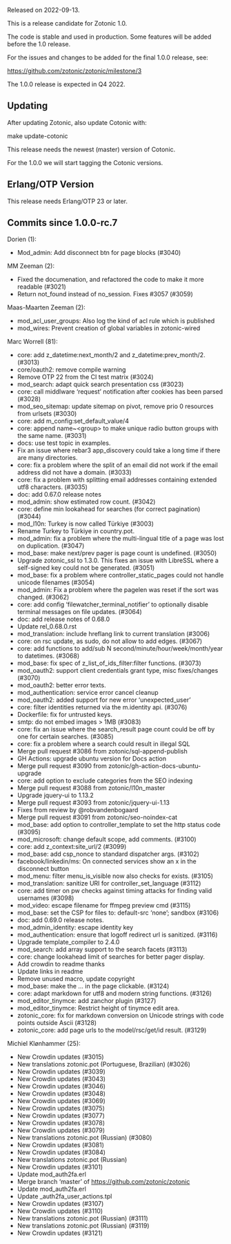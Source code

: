Released on 2022-09-13.

This is a release candidate for Zotonic 1.0.

The code is stable and used in production. Some features will be added before the 1.0 release.

For the issues and changes to be added for the final 1.0.0 release, see:

<https://github.com/zotonic/zotonic/milestone/3>

The 1.0.0 release is expected in Q4 2022.



Updating
--------

After updating Zotonic, also update Cotonic with:

make update-cotonic

This release needs the newest (master) version of Cotonic.

For the 1.0.0 we will start tagging the Cotonic versions.



Erlang/OTP Version
------------------

This release needs Erlang/OTP 23 or later.



Commits since 1.0.0-rc.7
------------------------

Dorien (1):

*   Mod\_admin: Add disconnect btn for page blocks (#3040)

MM Zeeman (2):

*   Fixed the documenation, and refactored the code to make it more readable (#3021)
*   Return not\_found instead of no\_session. Fixes #3057 (#3059)

Maas-Maarten Zeeman (2):

*   mod\_acl\_user\_groups: Also log the kind of acl rule which is published
*   mod\_wires: Prevent creation of global variables in zotonic-wired

Marc Worrell (81):

*   core: add z\_datetime:next\_month/2 and z\_datetime:prev\_month/2. (#3013)
*   core/oauth2: remove compile warning
*   Remove OTP 22 from the CI test matrix (#3024)
*   mod\_search: adapt quick search presentation css (#3023)
*   core: call middlware ‘request’ notification after cookies has been parsed (#3028)
*   mod\_seo\_sitemap: update sitemap on pivot, remove prio 0 resources from urlsets (#3030)
*   core: add m\_config:set\_default\_value/4
*   core: append name~&lt;group> to make unique radio button groups with the same name. (#3031)
*   docs: use test topic in examples.
*   Fix an issue where rebar3 app\_discovery could take a long time if there are many directories.
*   core: fix a problem where the split of an email did not work if the email address did not have a domain. (#3033)
*   core: fix a problem with splitting email addresses containing extended utf8 characters. (#3035)
*   doc: add 0.67.0 release notes
*   mod\_admin: show estimated row count. (#3042)
*   core: define min lookahead for searches (for correct pagination) (#3044)
*   mod\_l10n: Turkey is now called Türkiye (#3003)
*   Rename Turkey to Türkiye in country.pot.
*   mod\_admin: fix a problem where the multi-lingual title of a page was lost on duplication. (#3047)
*   mod\_base: make next/prev pager is page count is undefined. (#3050)
*   Upgrade zotonic\_ssl to 1.3.0. This fixes an issue with LibreSSL where a self-signed key could not be generated. (#3051)
*   mod\_base: fix a problem where controller\_static\_pages could not handle unicode filenames (#3054)
*   mod\_admin: Fix a problem where the pagelen was reset if the sort was changed. (#3062)
*   core: add config ‘filewatcher\_terminal\_notifier’ to optionally disable terminal messages on file updates. (#3064)
*   doc: add release notes of 0.68.0
*   Update rel\_0.68.0.rst
*   mod\_translation: include hreflang link to current translation (#3006)
*   core: on rsc update, as sudo, do not allow to add edges. (#3067)
*   core: add functions to add/sub N second/minute/hour/week/month/year to datetimes. (#3068)
*   mod\_base: fix spec of z\_list\_of\_ids\_filter:filter functions. (#3073)
*   mod\_oauth2: support client credentials grant type, misc fixes/changes (#3070)
*   mod\_oauth2: better error texts.
*   mod\_authentication: service error cancel cleanup
*   mod\_oauth2: added support for new error ‘unexpected\_user’
*   core: filter identities returned via the m.identity api. (#3076)
*   Dockerfile: fix for untrusted keys.
*   smtp: do not embed images > 1MB (#3083)
*   core: fix an issue where the search\_result page count could be off by one for certain searches. (#3085)
*   core: fix a problem where a search could result in illegal SQL
*   Merge pull request #3086 from zotonic/sql-append-publish
*   GH Actions: upgrade ubuntu version for Docs action
*   Merge pull request #3090 from zotonic/gh-action-docs-ubuntu-upgrade
*   core: add option to exclude categories from the SEO indexing
*   Merge pull request #3088 from zotonic/l10n\_master
*   Upgrade jquery-ui to 1.13.2
*   Merge pull request #3093 from zotonic/jquery-ui-1.13
*   Fixes from review by @robvandenbogaard
*   Merge pull request #3091 from zotonic/seo-noindex-cat
*   mod\_base: add option to controller\_template to set the http status code (#3095)
*   mod\_microsoft: change default scope, add comments. (#3100)
*   core: add z\_context:site\_url/2 (#3099)
*   mod\_base: add csp\_nonce to standard dispatcher args. (#3102)
*   facebook/linkedin/ms: On connected services show an x in the disconnect button
*   mod\_menu: filter menu\_is\_visible now also checks for exists. (#3105)
*   mod\_translation: sanitize URI for controller\_set\_language (#3112)
*   core: add timer on pw checks against timing attacks for finding valid usernames (#3098)
*   mod\_video: escape filename for ffmpeg preview cmd (#3115)
*   mod\_base: set the CSP for files to: default-src ‘none’; sandbox (#3106)
*   doc: add 0.69.0 release notes.
*   mod\_admin\_identity: escape identity key
*   mod\_authentication: ensure that logoff redirect url is sanitized. (#3116)
*   Upgrade template\_compiler to 2.4.0
*   mod\_search: add array support to the search facets (#3113)
*   core: change lookahead limit of searches for better pager display.
*   Add crowdin to readme thanks
*   Update links in readme
*   Remove unused macro, update copyright
*   mod\_base: make the ... in the page clickable. (#3124)
*   core: adapt markdown for utf8 and modern string functions. (#3126)
*   mod\_editor\_tinymce: add zanchor plugin (#3127)
*   mod\_editor\_tinymce: Restrict height of tinymce edit area.
*   zotonic\_core: fix for markdown conversion on Unicode strings with code points outside Ascii (#3128)
*   zotonic\_core: add page urls to the model/rsc/get/id result. (#3129)

Michiel Klønhammer (25):

*   New Crowdin updates (#3015)
*   New translations zotonic.pot (Portuguese, Brazilian) (#3026)
*   New Crowdin updates (#3039)
*   New Crowdin updates (#3043)
*   New Crowdin updates (#3046)
*   New Crowdin updates (#3048)
*   New Crowdin updates (#3069)
*   New Crowdin updates (#3075)
*   New Crowdin updates (#3077)
*   New Crowdin updates (#3078)
*   New Crowdin updates (#3079)
*   New translations zotonic.pot (Russian) (#3080)
*   New Crowdin updates (#3081)
*   New Crowdin updates (#3084)
*   New translations zotonic.pot (Russian)
*   New Crowdin updates (#3101)
*   Update mod\_auth2fa.erl
*   Merge branch ‘master’ of <https://github.com/zotonic/zotonic>
*   Update mod\_auth2fa.erl
*   Update \_auth2fa\_user\_actions.tpl
*   New Crowdin updates (#3107)
*   New Crowdin updates (#3110)
*   New translations zotonic.pot (Russian) (#3111)
*   New translations zotonic.pot (Russian) (#3119)
*   New Crowdin updates (#3121)